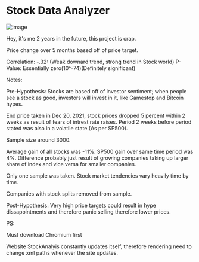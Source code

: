 # Stock Data Analyzer
![image](https://user-images.githubusercontent.com/90120063/147183849-25c7d1ca-8e15-4ebe-83c5-51008c84c6e9.png)

Hey, it's me 2 years in the future, this project is crap.

Price change over 5 months based off of price target.

Correlation: -.32: (Weak downard trend, strong trend in Stock world)
P-Value: Essentially zero(10^-74)(Definitely significant)



Notes:

Pre-Hypothesis: Stocks are based off of investor sentiment; when people see a stock as good, investors will invest in it, like Gamestop and Bitcoin hypes.

End price taken in Dec 20, 2021, stock prices dropped 5 percent within 2 weeks as result of fears of intrest rate raises. Period 2 weeks before period stated was also in a volatile state.(As per SP500).

Sample size around 3000.

Average gain of all stocks was -11%. SP500 gain over same time period was 4%. Difference probably just result of growing companies taking up larger share of index and vice versa for smaller companies.

Only one sample was taken. Stock market tendencies vary heavily time by time.

Companies with stock splits removed from sample.

Post-Hypothesis: Very high price targets could result in hype dissapointments and therefore panic selling therefore lower prices.

PS:

Must download Chromium first

Website StockAnalyis constantly updates itself, therefore rendering need to change xml paths whenever the site updates.
